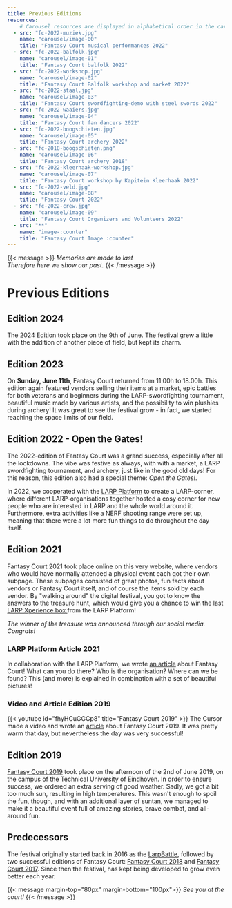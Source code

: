 ```yaml
---
title: Previous Editions
resources:
    # Carousel resources are displayed in alphabetical order in the carousel.
  - src: "fc-2022-muziek.jpg"
    name: "carousel/image-00"
    title: "Fantasy Court musical performances 2022"
  - src: "fc-2022-balfolk.jpg"
    name: "carousel/image-01"
    title: "Fantasy Court balfolk 2022"
  - src: "fc-2022-workshop.jpg"
    name: "carousel/image-02"
    title: "Fantasy Court Balfolk workshop and market 2022"
  - src: "fc-2022-staal.jpg"
    name: "carousel/image-03"
    title: "Fantasy Court swordfighting-demo with steel swords 2022"
  - src: "fc-2022-waaiers.jpg"
    name: "carousel/image-04"
    title: "Fantasy Court fan dancers 2022"
  - src: "fc-2022-boogschieten.jpg"
    name: "carousel/image-05"
    title: "Fantasy Court archery 2022"
  - src: "fc-2018-boogschieten.png"
    name: "carousel/image-06"
    title: "Fantasy Court archery 2018"
  - src: "fc-2022-kleerhaak-workshop.jpg"
    name: "carousel/image-07"
    title: "Fantasy Court workshop by Kapitein Kleerhaak 2022"
  - src: "fc-2022-veld.jpg"
    name: "carousel/image-08"
    title: "Fantasy Court 2022"
  - src: "fc-2022-crew.jpg"
    name: "carousel/image-09"
    title: "Fantasy Court Organizers and Volunteers 2022"
  - src: "**"
    name: "image-:counter"
    title: "Fantasy Court Image :counter"
---
```


{{< message >}}
_Memories are made to last_ \
_Therefore here we show our past._
{{< /message >}}

# Previous Editions
## Edition 2024

The 2024 Edition took place on the 9th of June. The festival grew a little with the addition of another piece of field, but kept its charm.


## Edition 2023

On **Sunday, June 11th**, Fantasy Court returned from 11.00h to 18.00h. This edition again featured vendors selling their items at a market, epic battles for both veterans and beginners during the LARP-swordfighting tournament, beautiful music made by various artists, and the possibility to win plushies during archery! It was great to see the festival grow - in fact, we started reaching the space limits of our field.


## Edition 2022 - Open the Gates!
The 2022-edition of Fantasy Court was a grand success, especially after all the lockdowns. The vibe was festive as always, with with a market, a LARP swordfighting tournament, and archery, just like in the good old days! For this reason, this edition also had a special theme: *Open the Gates!*.

In 2022, we cooperated with the [LARP Platform](https://www.larp-platform.nl) to create a LARP-corner, where different LARP-organisations together hosted a cosy corner for new people who are interested in LARP and the whole world around it. Furthermore, extra activities like a NERF shooting range were set up, meaning that there were a lot more fun things to do throughout the day itself.

## Edition 2021
Fantasy Court 2021 took place online on this very website, where vendors who would have normally attended a physical event each got their own subpage. These subpages consisted of great photos, fun facts about vendors or Fantasy Court itself, and of course the items sold by each vendor. By "walking around" the digital festival, you got to know the answers to the treasure hunt, which would give you a chance to win the last [LARP Xperience box ](https://www.larp-platform.nl/merch/xperiencebox-2021/) from the LARP Platform!

*The winner of the treasure was announced through our social media. Congrats!*

### LARP Platform Article 2021
In collaboration with the LARP Platform, we wrote [an article](https://www.larp-platform.nl/informatie/fantasy-court-liefde-voor-larp/) about Fantasy Court! What can you do there? Who is the organisation? Where can we be found? This (and more) is explained in combination with a set of beautiful pictures!

### Video and Article Edition 2019
{{< youtube id="fhyHCuGGCp8" title="Fantasy Court 2019" >}}
The Cursor made a video and wrote an [article](https://www.cursor.tue.nl/en/news/2019/juni/week-1/its-not-the-size-of-the-sword-that-matters-my-boy/) about Fantasy Court 2019. It was pretty warm that day, but nevertheless the day was very successful!

## Edition 2019
[Fantasy Court 2019](https://www.facebook.com/events/2583251595022623/) took place on the afternoon of the 2nd of June 2019, on the campus of the Technical University of Eindhoven. In order to ensure success, we ordered an extra serving of good weather. Sadly, we got a bit too much sun, resulting in high temperatures. This wasn't enough to spoil the fun, though, and with an additional layer of suntan, we managed to make it a beautiful event full of amazing stories, brave combat, and all-around fun.

## Predecessors
The festival originally started back in 2016 as the [LarpBattle](https://www.facebook.com/events/564866377026074/), followed by two successful editions of Fantasy Court: [Fantasy Court 2018](https://www.facebook.com/events/121539801858080/) and [Fantasy Court 2017](https://www.facebook.com/events/795289227288793/").
Since then the festival, has kept being developed to grow even better each year.


{{< message margin-top="80px" margin-bottom="100px">}}
_See you at the court!_
{{< /message >}}

